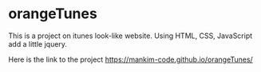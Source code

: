 # orangeTunes
This is a project on itunes look-like website. Using HTML, CSS, JavaScript add a little jquery.

Here is the link to the project https://mankim-code.github.io/orangeTunes/
